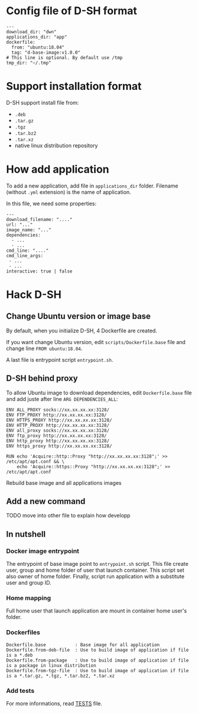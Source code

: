 # Config file of D-SH format

```
---
download_dir: "dwn"
applications_dir: "app"
dockerfile:
  from: "ubuntu:18.04"
  tag: "d-base-image:v1.0.0"
# This line is optional. By default use /tmp
tmp_dir: "~/.tmp"
```

# Support installation format

D-SH support install file from:
 * `.deb`
 * `.tar.gz`
 * `.tgz`
 * `.tar.bz2`
 * `.tar.xz`
 * native linux distribution repository

# How add application

To add a new application, add file in `applications_dir` folder. Filename (without `.yml`
extension) is the name of application.

In this file, we need some properties:
```
---
download_filename: "...."
url: "..."
image_name: "..."
dependencies:
  - ...
  - ...
cmd_line: "...."
cmd_line_args:
 - ...
 - ...
interactive: true | false
```

# Hack D-SH

## Change Ubuntu version or image base

By default, when you initialize D-SH, 4 Dockerfile are created.

If you want change Ubuntu version, edit `scripts/Dockerfile.base` file and
change line `FROM ubuntu:18.04`.

A last file is entrypoint script `entrypoint.sh`.

## D-SH behind proxy

To allow Ubuntu image to download dependencies, edit `Dockerfile.base`
file and add juste after line `ARG DEPENDENCIES_ALL`:
```
ENV ALL_PROXY socks://xx.xx.xx.xx:3128/
ENV FTP_PROXY http://xx.xx.xx.xx:3128/
ENV HTTPS_PROXY http://xx.xx.xx.xx:3128/
ENV HTTP_PROXY http://xx.xx.xx.xx:3128/
ENV all_proxy socks://xx.xx.xx.xx:3128/
ENV ftp_proxy http://xx.xx.xx.xx:3128/
ENV http_proxy http://xx.xx.xx.xx:3128/
ENV https_proxy http://xx.xx.xx.xx:3128/

RUN echo 'Acquire::http::Proxy "http://xx.xx.xx.xx:3128";' >> /etc/apt/apt.conf && \
    echo 'Acquire::https::Proxy "http://xx.xx.xx.xx:3128";' >> /etc/apt/apt.conf
```

Rebuild base image and all applications images

## Add a new command

TODO move into other file to explain how developp

## In nutshell

### Docker image entrypoint

The entrypoint of base image point to `entrypoint.sh` script. This file create
user, group and home folder of user that launch container. This script set also
owner of home folder. Finally, script run application with a substitute user and
group ID.

### Home mapping

Full home user that launch application are mount in container home user's folder.

### Dockerfiles

```
Dockerfile.base           : Base image for all application
Dockerfile.from-deb-file  : Use to build image of application if file is a *.deb
Dockerfile.from-package   : Use to build image of application if file is a package in linux distribution
Dockerfile.from-tgz-file  : Use to build image of application if file is a *.tar.gz, *.tgz, *.tar.bz2, *.tar.xz
```

### Add tests

For more informations, read [TESTS](TESTS.md) file.
